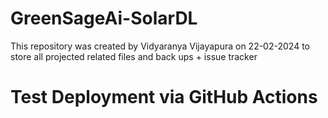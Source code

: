 # GreenSageAi-SolarDL
This repository was created by Vidyaranya Vijayapura on 22-02-2024 to store all projected related files and back ups + issue tracker
# Test Deployment via GitHub Actions
